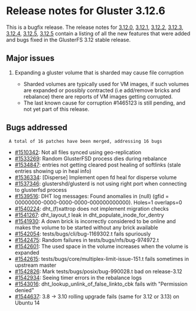 # Release notes for Gluster 3.12.6

This is a bugfix release. The release notes for [3.12.0](3.12.0.md), [3.12.1](3.12.1.md), [3.12.2](3.12.2.md), [3.12.3](3.12.3.md), [3.12.4](3.12.4.md), [3.12.5](3.12.5.md), [3.12.5](3.12.6.md) contain a listing of all the new features that were added and bugs fixed in the GlusterFS 3.12 stable release.

## Major issues

1.  Expanding a gluster volume that is sharded may cause file corruption

    - Sharded volumes are typically used for VM images, if such volumes are
      expanded or possibly contracted (i.e add/remove bricks and rebalance) there
      are reports of VM images getting corrupted.
    - The last known cause for corruption #1465123 is still pending, and not yet
      part of this release.

## Bugs addressed

     A total of 16 patches have been merged, addressing 16 bugs

- [#1510342](https://bugzilla.redhat.com/1510342): Not all files synced using geo-replication
- [#1533269](https://bugzilla.redhat.com/1533269): Random GlusterFSD process dies during rebalance
- [#1534847](https://bugzilla.redhat.com/1534847): entries not getting cleared post healing of softlinks (stale entries showing up in heal info)
- [#1536334](https://bugzilla.redhat.com/1536334): [Disperse] Implement open fd heal for disperse volume
- [#1537346](https://bugzilla.redhat.com/1537346): glustershd/glusterd is not using right port when connecting to glusterfsd process
- [#1539516](https://bugzilla.redhat.com/1539516): DHT log messages: Found anomalies in (null) (gfid = 00000000-0000-0000-0000-000000000000). Holes=1 overlaps=0
- [#1540224](https://bugzilla.redhat.com/1540224): dht\_(f)xattrop does not implement migration checks
- [#1541267](https://bugzilla.redhat.com/1541267): dht_layout_t leak in dht_populate_inode_for_dentry
- [#1541930](https://bugzilla.redhat.com/1541930): A down brick is incorrectly considered to be online and makes the volume to be started without any brick available
- [#1542054](https://bugzilla.redhat.com/1542054): tests/bugs/cli/bug-1169302.t fails spuriously
- [#1542475](https://bugzilla.redhat.com/1542475): Random failures in tests/bugs/nfs/bug-974972.t
- [#1542601](https://bugzilla.redhat.com/1542601): The used space in the volume increases when the volume is expanded
- [#1542615](https://bugzilla.redhat.com/1542615): tests/bugs/core/multiplex-limit-issue-151.t fails sometimes in upstream master
- [#1542826](https://bugzilla.redhat.com/1542826): Mark tests/bugs/posix/bug-990028.t bad on release-3.12
- [#1542934](https://bugzilla.redhat.com/1542934): Seeing timer errors in the rebalance logs
- [#1543016](https://bugzilla.redhat.com/1543016): dht_lookup_unlink_of_false_linkto_cbk fails with "Permission denied"
- [#1544637](https://bugzilla.redhat.com/1544637): 3.8 -> 3.10 rolling upgrade fails (same for 3.12 or 3.13) on Ubuntu 14
